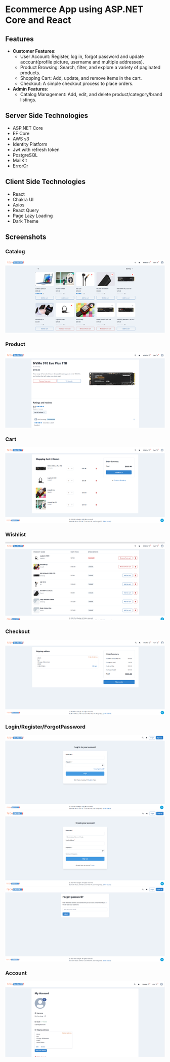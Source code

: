 # Ecommerce App using ASP.NET Core and React

## Features

- **Customer Features**:
  - User Account: Register, log in, forgot password and update account(profile picture, username and multiple addresses).
  - Product Browsing: Search, filter, and explore a variety of paginated products. 
  - Shopping Cart: Add, update, and remove items in the cart. 
  - Checkout: A simple checkout process to place orders.
- **Admin Features**:
  - Catalog Management: Add, edit, and delete product/category/brand listings.

## Server Side Technologies

- ASP.NET Core
- EF Core
- AWS s3
- Identity Platform
- Jwt with refresh token
- PostgreSQL
- MailKit
- [ErrorOr](https://github.com/amantinband/error-or)

## Client Side Technologies
- React
- Chakra UI
- Axios
- React Query
- Page Lazy Loading
- Dark Theme

## Screenshots

### Catalog
<img src="Screenshots/catalog_light.png"  width="auto" height="auto" alt="Catalog">

### **Product**
<img src="Screenshots/product.png"  width="auto" height="auto" alt="Product Detail Page">

### **Cart**
<img src="Screenshots/cart.png"  width="auto" height="auto" alt="Cart Page">

### **Wishlist**
<img src="Screenshots/wishlist.png"  width="auto" height="auto" alt="Wishlist Page">

### **Checkout**
<img src="Screenshots/order.png"  width="auto" height="auto" alt="Checkout Page">

### **Login/Register/ForgotPassword**
<img src="Screenshots/login.png"  width="auto" height="auto" alt="Login Page">
<img src="Screenshots/register.png"  width="auto" height="auto" alt="Register Page">
<img src="Screenshots/forgot.png"  width="auto" height="auto" alt="Forgot Password Page">

### **Account**
<img src="Screenshots/account.png"  width="auto" height="auto" alt="Account Profile Page">


